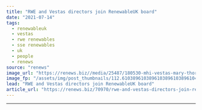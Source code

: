 ```yaml
---
title: "RWE and Vestas directors join RenewableUK board"
date: "2021-07-14"
tags: 
  - renewableuk
  - vestas
  - rwe renewables
  - sse renewables
  - uk
  - people
  - renews
source: "renews"
image_url: "https://renews.biz//media/25487/180530-mhi-vestas-mary-thorogood-16431-web-square-srgb-1.jpg?mode=crop&width=770&heightratio=0.6103896103896103896103896104&slimmage=true"
image_fp: "/assets/img/post_thumbnails/112.6103896103896103896103896104&slimmage=true"
lead: "RWE and Vestas directors join RenewableUK board"
article_url: "https://renews.biz/70970/rwe-and-vestas-directors-join-renewableuk-board/"
---
```


---
